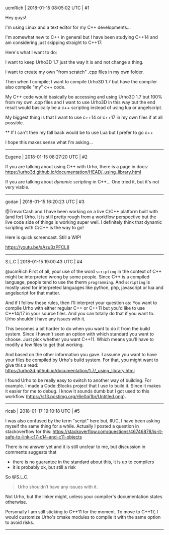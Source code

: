 ucmRich | 2018-01-15 08:05:02 UTC | #1

Hey guys!

I'm using Linux and a text editor for my C++ developments...

I'm somewhat new to C++ in general but I have been studying C++14 and am considering just skipping straight to C++17.


Here's what I want to do:

I want to keep Urho3D 1.7 just the way it is and not change a thing.

I want to create my own "from scratch" .cpp files in my own folder.

Then when I compile; I want to compile Urho3D 1.7 but have the compiler also compile "my" c++ code.

My C++ code would basically be accessing and using Urho3D 1.7 but 100% from my own .cpp files and I want to use Urho3D in this way but the end result would basically be a c++ scripting instead of using lua or angelscript.


My biggest thing is that I want to use c++14 or c++17 in my own files if at all possible.

** If I can't then my fall back would be to use Lua but I prefer to go c++

I hope this makes sense what I'm asking...

-------------------------

Eugene | 2018-01-15 08:27:20 UTC | #2

If you are talking about using C++ with Urho, there is a page in docs:
https://urho3d.github.io/documentation/HEAD/_using_library.html

If you are talking about _dynamic scripting_ in C++...
One tried it, but it's not very viable.

-------------------------

godan | 2018-01-15 16:20:23 UTC | #3

@TrevorCash and I have been working on a live C/C++ platform built with (and for) Urho. It is still pretty rough from a workflow perspective but the live code side of things is working super well. I definitely think that dynamic scripting with C/C++ is the way to go!

Here is quick screencast. Still a WIP!

https://youtu.be/sAzu3zPFCL8

-------------------------

S.L.C | 2018-01-15 19:00:43 UTC | #4

@ucmRich First of all, your use of the word `scripting` in the context of C++ might be interpreted wrong by some people. Since C++ is a compiled language, people tend to use the therm `programming`. And `scripting` is mostly used for interpreted languages like python, php, javascript or lua and angelscript for that matter.

And if I follow these rules, then I'll interpret your question as: You want to compile Urho with either regular C++ or C++11 but you'd like to use C++14/17 in your source files. And you can totally do that if you want to. Urho shouldn't have any issues with it.

This becomes a bit harder to do when you want to do it from the build system. Since I haven't seen an option with which standard you want to choose. Just pick whether you want C++11. Which means you'll have to modify a few files to get that working.

And based on the other information you gave. I assume you want to have your files be compiled by Urho's build system. For that, you might want to give this a read: https://urho3d.github.io/documentation/1.7/_using_library.html

I found Urho to be really easy to switch to another way of building. For example. I made a Code::Blocks project that I use to build it. Since it makes it easier for me to debug. I know it sounds dumb but I got used to this workflow (https://s13.postimg.org/r6e0qi1br/Untitled.png).

-------------------------

ricab | 2018-01-17 19:10:18 UTC | #5

I was also confused by the term "script" here but, IIUC, I have been asking myself the same thing for a while. Actually I posted a question in stackoverflow for this: https://stackoverflow.com/questions/46746878/is-it-safe-to-link-c17-c14-and-c11-objects

There is no answer yet and it is still unclear to me, but discussion in comments suggests that
- there is no guarantee in the standard about this, it is up to compilers
- it is probably ok, but still a risk

So @S.L.C.

> Urho shouldn’t have any issues with it.

Not Urho, but the linker might, unless your compiler's documentation states otherwise.

Personally I am still sticking to C++11 for the moment. To move to C++17, I would customize Urho's cmake modules to compile it with the same option to avoid risks.

-------------------------

